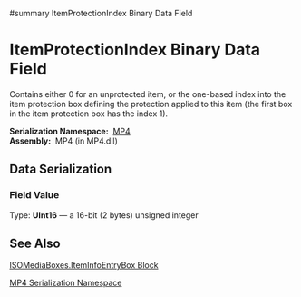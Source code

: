 ﻿#summary ItemProtectionIndex Binary Data Field

# ItemProtectionIndex Binary Data Field #


Contains either 0 for an unprotected item, or the one-based index into the item protection box defining the protection applied to this item (the first box in the item protection box has the index 1).

**Serialization Namespace:**  [MP4](Bin_N_MP4.md)<br><b>Assembly:</b>  MP4 (in MP4.dll)<br>
<h2>Data Serialization</h2>

<h3>Field Value</h3>
Type: <b>UInt16</b> — a 16-bit (2 bytes) unsigned integer <br>
<h2>See Also</h2>

<a href='Bin_T_MP4_ISOMediaBoxes_ItemInfoEntryBox.md'>ISOMediaBoxes.ItemInfoEntryBox Block</a>

<a href='Bin_N_MP4.md'>MP4 Serialization Namespace</a>